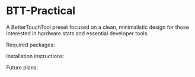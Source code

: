 # BTT-Practical
A BetterTouchTool preset focused on a clean, minimalistic design for those interested in hardware stats and essential developer tools. 

Required packages:


Installation instructions:


Future plans:


